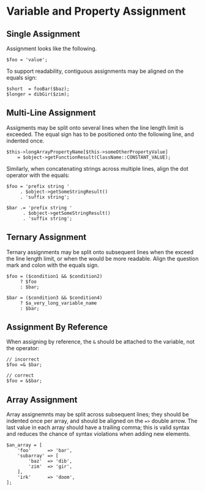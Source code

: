 Variable and Property Assignment
================================

Single Assignment
-----------------

Assignment looks like the following.

    $foo = 'value';

To support readability, contiguous assignments may be aligned on the equals sign:

    $short  = fooBar($baz);
    $longer = dibGir($zim);


Multi-Line Assignment
---------------------

Assigments may be split onto several lines when the line length limit is exceeded. The equal sign has to be positioned onto the following line, and indented once.

    $this->longArrayPropertyName[$this->someOtherPropertyValue]
        = $object->getFunctionResult(ClassName::CONSTANT_VALUE);

Similarly, when concatenating strings across multiple lines, align the dot operator with the equals:

    $foo = 'prefix string '
         . $object->getSomeStringResult()
         . 'suffix string';

    $bar .= 'prefix string '
          . $object->getSomeStringResult()
          . 'suffix string';


Ternary Assignment
------------------

Ternary assignments may be split onto subsequent lines when the exceed the line length limit, or when the would be more readable. Align the question mark and colon with the equals sign.

    $foo = ($condition1 && $condition2)
         ? $foo
         : $bar;

    $bar = ($condition3 && $condition4)
         ? $a_very_long_variable_name
         : $bar;


Assignment By Reference
-----------------------

When assigning by reference, the `&` should be attached to the variable, not the operator:

    // incorrect
    $foo =& $bar;
    
    // correct
    $foo = &$bar;


Array Assignment
----------------

Array assignemnts may be split across subsequent lines; they should be indented once per array, and should be aligned on the `=>` double arrow. The last value in each array should have a trailing comma; this is valid syntax and reduces the chance of syntax violations when adding new elements.

    $an_array = [
        'foo'      => 'bar',
        'subarray' => [
            'baz'  => 'dib',
            'zim'  => 'gir',
        ],
        'irk'      => 'doom',
    ];

